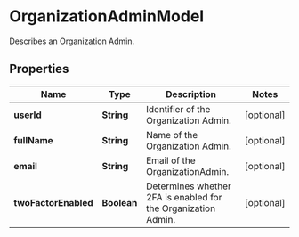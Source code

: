 

# OrganizationAdminModel

Describes an Organization Admin.

## Properties

| Name | Type | Description | Notes |
|------------ | ------------- | ------------- | -------------|
|**userId** | **String** | Identifier of the Organization Admin. |  [optional] |
|**fullName** | **String** | Name of the Organization Admin. |  [optional] |
|**email** | **String** | Email of the OrganizationAdmin. |  [optional] |
|**twoFactorEnabled** | **Boolean** | Determines whether 2FA is enabled for the Organization Admin. |  [optional] |



